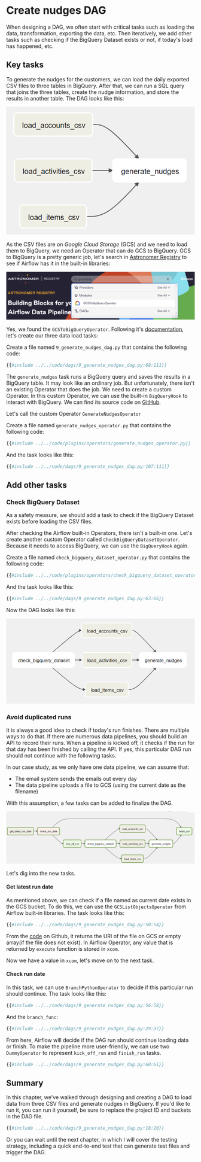 # Create nudges DAG

When designing a DAG, we often start with critical tasks such as loading the data, transformation, exporting the data, etc. Then iteratively, we add other tasks such as checking if the BigQuery Dataset exists or not, if today's load has happened, etc.

## Key tasks

To generate the nudges for the customers, we can load the daily exported CSV files to three tables in BigQuery. After that, we can run a SQL query that joins the three tables, create the nudge information, and store the results in another table.
The DAG looks like this:

![A diagram of the case study DAG](case-study-dag-1.png)

As the CSV files are on _Google Cloud Storage_ (GCS) and we need to load them to BigQuery, we need an Operator that can do GCS to BigQuery. GCS to BigQuery is a pretty generic job, let's search in [Astronomer Registry](https://registry.astronomer.io/) to see if Airflow has it in the built-in libraries:

![Screenshot showing the search UI](GCS-to-BQ-search.png)

Yes, we found the `GCSToBigQueryOperator`. Following it's [documentation](https://registry.astronomer.io/providers/google/modules/gcstobigqueryoperator/#example-dags), let's create our three data load tasks:

Create a file named `9_generate_nudges_dag.py` that contains the following code:

```python
{{#include ../../code/dags/9_generate_nudges_dag.py:68:111}}
```

The `generate_nudges` task runs a BigQuery query and saves the results in a BigQuery table. It may look like an ordinary job. But unfortunately, there isn't an existing Operator that does the job. We need to create a custom Operator. In this custom Operator, we can use the built-in `BigQueryHook` to interact with BigQuery. We can find its source code on [GitHub](https://github.com/apache/airflow/blob/main/airflow/providers/google/cloud/hooks/bigquery.py#L66).

Let's call the custom Operator `GenerateNudgesOperator`

Create a file named `generate_nudges_operator.py` that contains the following code:

```python
{{#include ../../code/plugins/operators/generate_nudges_operator.py}}
```

And the task looks like this:

```python
{{#include ../../code/dags/9_generate_nudges_dag.py:107:111}}
```

## Add other tasks

### Check BigQuery Dataset

As a safety measure, we should add a task to check if the BigQuery Dataset exists before loading the CSV files.

After checking the Airflow built-in Operators, there isn't a built-in one. Let's create another custom Operator called `CheckBigQueryDatasetOperator`. Because it needs to access BigQuery, we can use the `BigQueryHook` again.

Create a file named `check_bigquery_dataset_operator.py` that contains the following code:

```python
{{#include ../../code/plugins/operators/check_bigquery_dataset_operator.py}}
```

And the task looks like this:

```python
{{#include ../../code/dags/9_generate_nudges_dag.py:63:66}}
```

Now the DAG looks like this:

![A diagram of the changed DAG](case-study-dag-2.png)

### Avoid duplicated runs

It is always a good idea to check if today's run finishes. There are multiple ways to do that. If there are numerous data pipelines, you should build an API to record their runs. When a pipeline is kicked off, it checks if the run for that day has been finished by calling the API. If yes, this particular DAG run should not continue with the following tasks.

In our case study, as we only have one data pipeline, we can assume that:

- The email system sends the emails out every day
- The data pipeline uploads a file to GCS (using the current date as the filename)

With this assumption, a few tasks can be added to finalize the DAG.

![A diagram of the final DAG](case-study-dag-3.png)

Let's dig into the new tasks.

#### Get latest run date

As mentioned above, we can check if a file named as current date exists in the GCS bucket. To do this, we can use the `GCSListObjectsOperator` from Airflow built-in libraries. The task looks like this:

```python
{{#include ../../code/dags/9_generate_nudges_dag.py:50:54}}
```

From the [code](https://github.com/apache/airflow/blob/main/airflow/providers/google/cloud/operators/gcs.py#L279) on Github, it returns the URI of the file on GCS or empty array(if the file does not exist). In Airflow Operator, any value that is returned by `execute` function is stored in `xcom`.

Now we have a value in `xcom`, let's move on to the next task.

#### Check run date

In this task, we can use `BranchPythonOperator` to decide if this particular run should continue. The task looks like this:

```python
{{#include ../../code/dags/9_generate_nudges_dag.py:56:58}}
```

And the `branch_func`:

```python
{{#include ../../code/dags/9_generate_nudges_dag.py:29:37}}
```

From here, Airflow will decide if the DAG run should continue loading data or finish. To make the pipeline more user-friendly, we can use two `DummyOperator` to represent `kick_off_run` and `finish_run` tasks.

```python
{{#include ../../code/dags/9_generate_nudges_dag.py:60:61}}
```

## Summary

In this chapter, we've walked through designing and creating a DAG to load data from three CSV files and generate nudges in BigQuery. If you'd like to run it, you can run it yourself, be sure to replace the project ID and buckets in the DAG file.

```python
{{#include ../../code/dags/9_generate_nudges_dag.py:18:20}}
```

Or you can wait until the next chapter, in which I will cover the testing strategy, including a quick end-to-end test that can generate test files and trigger the DAG.
